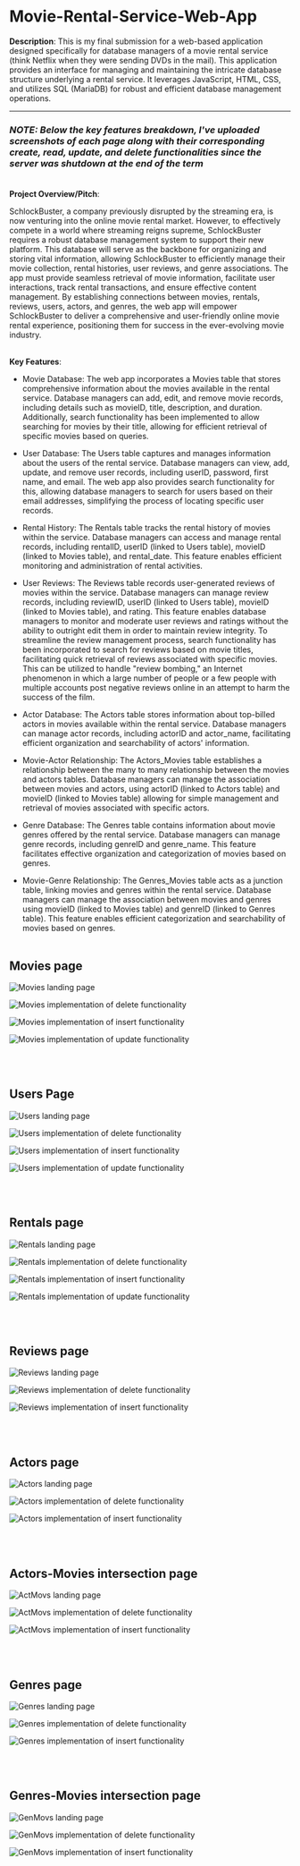 # Movie-Rental-Service-Web-App
**Description**: 
This is my final submission for a web-based application designed specifically for database managers of a movie rental service (think Netflix when they were sending DVDs in the mail). This application provides an interface for managing and maintaining the intricate database structure underlying a rental service. It leverages JavaScript, HTML, CSS, and utilizes SQL (MariaDB) for robust and efficient database management operations.
___

### ***NOTE: Below the key features breakdown, I've uploaded screenshots of each page along with their corresponding create, read, update, and delete functionalities since the server was shutdown at the end of the term*** <br><br>

**Project Overview/Pitch**:

SchlockBuster, a company previously disrupted by the streaming era, is now venturing into the online movie rental market. However, to effectively compete in a world where streaming reigns supreme, SchlockBuster requires a robust database management system to support their new platform. This database will serve as the backbone for organizing and storing vital information, allowing SchlockBuster to efficiently manage their movie collection, rental histories, user reviews, and genre associations. The app must provide seamless retrieval of movie information, facilitate user interactions, track rental transactions, and ensure effective content management. By establishing connections between movies, rentals, reviews, users, actors, and genres, the web app will empower SchlockBuster to deliver a comprehensive and user-friendly online movie rental experience, positioning them for success in the ever-evolving movie industry. <br><br>

**Key Features**:

- Movie Database: The web app incorporates a Movies table that stores comprehensive information about the movies available in the rental service. Database managers can add, edit, and remove movie records, including details such as movieID, title, description, and duration. Additionally, search functionality has been implemented to allow searching for movies by their title, allowing for efficient retrieval of specific movies based on queries.

- User Database: The Users table captures and manages information about the users of the rental service. Database managers can view, add, update, and remove user records, including userID, password, first name, and email. The web app also provides search functionality for this, allowing database managers to search for users based on their email addresses, simplifying the process of locating specific user records.

- Rental History: The Rentals table tracks the rental history of movies within the service. Database managers can access and manage rental records, including rentalID, userID (linked to Users table), movieID (linked to Movies table), and rental_date. This feature enables efficient monitoring and administration of rental activities.

- User Reviews: The Reviews table records user-generated reviews of movies within the service. Database managers can manage review records, including reviewID, userID (linked to Users table), movieID (linked to Movies table), and rating. This feature enables database managers to monitor and moderate user reviews and ratings without the ability to outright edit them in order to maintain review integrity. To streamline the review management process, search functionality has been incorporated to search for reviews based on movie titles, facilitating quick retrieval of reviews associated with specific movies. This can be utilized to handle "review bombing," an Internet phenomenon in which a large number of people or a few people with multiple accounts post negative reviews online in an attempt to harm the success of the film.
    
- Actor Database: The Actors table stores information about top-billed actors in movies available within the rental service. Database managers can manage actor records, including actorID and actor_name, facilitating efficient organization and searchability of actors' information.

- Movie-Actor Relationship: The Actors_Movies table establishes a relationship between the many to many relationship between the movies and actors tables. Database managers can manage the association between movies and actors, using actorID (linked to Actors table) and movieID (linked to Movies table) allowing for simple management and retrieval of movies associated with specific actors.

- Genre Database: The Genres table contains information about movie genres offered by the rental service. Database managers can manage genre records, including genreID and genre_name. This feature facilitates effective organization and categorization of movies based on genres.

- Movie-Genre Relationship: The Genres_Movies table acts as a junction table, linking movies and genres within the rental service. Database managers can manage the association between movies and genres using movieID (linked to Movies table) and genreID (linked to Genres table). This feature enables efficient categorization and searchability of movies based on genres. <br><br>


## Movies page
![Movies landing page](UI_Captures/Movies.PNG)

![Movies implementation of delete functionality](UI_Captures/Movies_DELETE.PNG)

![Movies implementation of insert functionality](UI_Captures/Movies_INSERT.PNG)

![Movies implementation of update functionality](UI_Captures/Movies_UPDATE.PNG)

<br><br>
## Users Page
![Users landing page](UI_Captures/Users.PNG)

![Users implementation of delete functionality](UI_Captures/Users_DELETE.PNG)

![Users implementation of insert functionality](UI_Captures/Users_INSERT.PNG)

![Users implementation of update functionality](UI_Captures/Users_UPDATE.PNG)

<br><br>
## Rentals page
![Rentals landing page](UI_Captures/Rentals.PNG)

![Rentals implementation of delete functionality](UI_Captures/Rentals_DELETE.PNG)

![Rentals implementation of insert functionality](UI_Captures/Rentals_INSERT.PNG)

![Rentals implementation of update functionality](UI_Captures/Rentals_UPDATE.PNG)

<br><br>
## Reviews page
![Reviews landing page](UI_Captures/Reviews.PNG)

![Reviews implementation of delete functionality](UI_Captures/Reviews_DELETE.PNG)

![Reviews implementation of insert functionality](UI_Captures/Reviews_INSERT.PNG)

<br><br>
## Actors page
![Actors landing page](UI_Captures/Actors.PNG)

![Actors implementation of delete functionality](UI_Captures/Actors_DELETE.PNG)

![Actors implementation of insert functionality](UI_Captures/Actors_INSERT.PNG)

<br><br>
## Actors-Movies intersection page
![ActMovs landing page](UI_Captures/ActMovs.PNG)

![ActMovs implementation of delete functionality](UI_Captures/ActMovs_DELETE.PNG)

![ActMovs implementation of insert functionality](UI_Captures/ActMovs_INSERT.PNG)

<br><br>
## Genres page
![Genres landing page](UI_Captures/Genres.PNG)

![Genres implementation of delete functionality](UI_Captures/Genres_DELETE.PNG)

![Genres implementation of insert functionality](UI_Captures/Genres_INSERT.PNG)

<br><br>
## Genres-Movies intersection page
![GenMovs landing page](UI_Captures/GenMovs.PNG)

![GenMovs implementation of delete functionality](UI_Captures/GenMovs_DELETE.PNG)

![GenMovs implementation of insert functionality](UI_Captures/GenMovs_INSERT.PNG)
